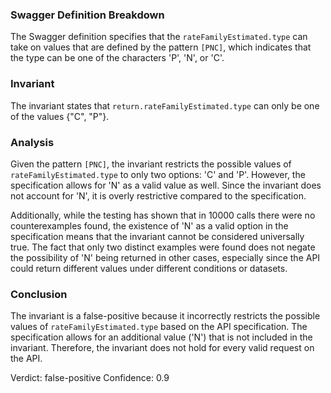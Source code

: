### Swagger Definition Breakdown
The Swagger definition specifies that the `rateFamilyEstimated.type` can take on values that are defined by the pattern `[PNC]`, which indicates that the type can be one of the characters 'P', 'N', or 'C'. 

### Invariant
The invariant states that `return.rateFamilyEstimated.type` can only be one of the values {"C", "P"}. 

### Analysis
Given the pattern `[PNC]`, the invariant restricts the possible values of `rateFamilyEstimated.type` to only two options: 'C' and 'P'. However, the specification allows for 'N' as a valid value as well. Since the invariant does not account for 'N', it is overly restrictive compared to the specification. 

Additionally, while the testing has shown that in 10000 calls there were no counterexamples found, the existence of 'N' as a valid option in the specification means that the invariant cannot be considered universally true. The fact that only two distinct examples were found does not negate the possibility of 'N' being returned in other cases, especially since the API could return different values under different conditions or datasets. 

### Conclusion
The invariant is a false-positive because it incorrectly restricts the possible values of `rateFamilyEstimated.type` based on the API specification. The specification allows for an additional value ('N') that is not included in the invariant. Therefore, the invariant does not hold for every valid request on the API. 

Verdict: false-positive
Confidence: 0.9
